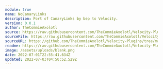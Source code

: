 ```yaml
---
module: true
name: NoCanaryLinks
description: Port of CanaryLinks by bep to Velocity.
version: 0.0.1
author: TheCommieAxolotl
source: https://raw.githubusercontent.com/TheCommieAxolotl/Velocity-Plugins/main/NoCanaryLinks/
sourceFile: https://raw.githubusercontent.com/TheCommieAxolotl/Velocity-Plugins/main/NoCanaryLinks/
sourceURL: https://github.com/TheCommieAxolotl/Velocity-Plugins/tree/main/NoCanaryLinks
readme: https://raw.githubusercontent.com/TheCommieAxolotl/Velocity-Plugins/main/NoCanaryLinks/README.md
image: /assets/uploads/blank.png
date: 2022-07-01T22:55:41.634Z
updated: 2022-07-03T04:50:52.529Z
---
```


